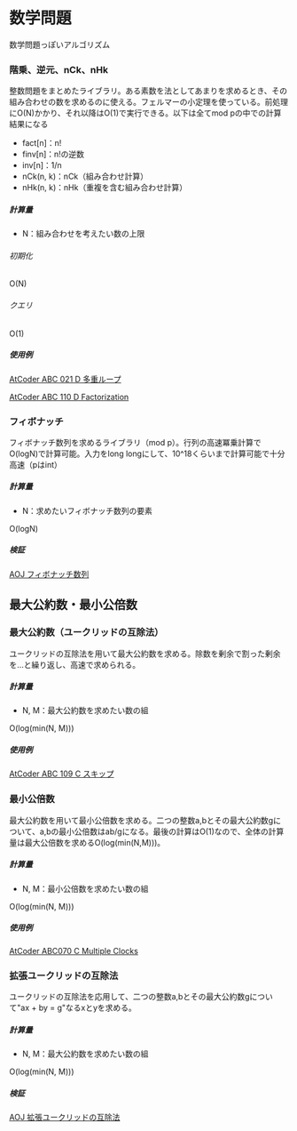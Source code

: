 # 数学問題
数学問題っぽいアルゴリズム

### 階乗、逆元、nCk、nHk
整数問題をまとめたライブラリ。ある素数を法としてあまりを求めるとき、その組み合わせの数を求めるのに使える。フェルマーの小定理を使っている。前処理にO(N)かかり、それ以降はO(1)で実行できる。以下は全てmod pの中での計算結果になる

- fact[n]：n!
- finv[n]：n!の逆数
- inv[n]：1/n
- nCk(n, k)：nCk（組み合わせ計算）
- nHk(n, k)：nHk（重複を含む組み合わせ計算）

##### 計算量
- N：組み合わせを考えたい数の上限

###### 初期化
O(N)

###### クエリ
O(1)

##### 使用例
[AtCoder ABC 021 D 多重ループ](https://beta.atcoder.jp/contests/abc021/submissions/3227162)

[AtCoder ABC 110 D Factorization](https://beta.atcoder.jp/contests/abc110/submissions/3254110)

### フィボナッチ
フィボナッチ数列を求めるライブラリ（mod p）。行列の高速冪乗計算でO(logN)で計算可能。入力をlong longにして、10^18くらいまで計算可能で十分高速（pはint）

##### 計算量
- N：求めたいフィボナッチ数列の要素

O(logN)

##### 検証
[AOJ フィボナッチ数列](http://judge.u-aizu.ac.jp/onlinejudge/description.jsp?id=ALDS1_10_A&lang=jp)

## 最大公約数・最小公倍数

### 最大公約数（ユークリッドの互除法）
ユークリッドの互除法を用いて最大公約数を求める。除数を剰余で割った剰余を...と繰り返し、高速で求められる。

##### 計算量
- N, M：最大公約数を求めたい数の組

O(log(min(N, M)))

##### 使用例

[AtCoder ABC 109 C スキップ](https://beta.atcoder.jp/contests/abc109/submissions/me)

### 最小公倍数
最大公約数を用いて最小公倍数を求める。二つの整数a,bとその最大公約数gについて、a,bの最小公倍数はab/gになる。最後の計算はO(1)なので、全体の計算量は最大公倍数を求めるO(log(min(N,M)))。

##### 計算量
- N, M：最小公倍数を求めたい数の組

O(log(min(N, M)))

##### 使用例
[AtCoder ABC070 C Multiple Clocks](https://beta.atcoder.jp/contests/abc070/submissions/3329136)

### 拡張ユークリッドの互除法
ユークリッドの互除法を応用して、二つの整数a,bとその最大公約数gについて"ax + by = g"なるxとyを求める。

##### 計算量
- N, M：最大公約数を求めたい数の組

O(log(min(N, M)))

##### 検証
[AOJ 拡張ユークリッドの互除法](http://judge.u-aizu.ac.jp/onlinejudge/description.jsp?id=NTL_1_E&lang=jp)
